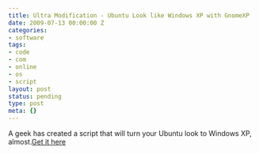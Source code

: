 ```yaml
---
title: Ultra Modification - Ubuntu Look like Windows XP with GnomeXP
date: 2009-07-13 00:00:00 Z
categories:
- software
tags:
- code
- com
- online
- os
- script
layout: post
status: pending
type: post
meta: {}
---
```


A geek has created a script that will turn your Ubuntu look to Windows XP, almost.[Get it here](http://ubuntu.online02.com/node/14)


